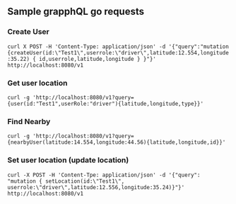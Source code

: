 ## Sample grapphQL go requests

### Create User
`curl X POST -H 'Content-Type: application/json' -d '{"query":"mutation {createUser(id:\"Test1\",userrole:\"driver\",latitude:12.554,longitude:35.22) { id,userrole,latitude,longitude } }"}'  http://localhost:8080/v1`

### Get user location
`curl -g 'http://localhost:8080/v1?query={user(id:"Test1",userRole:"driver"){latitude,longitude,type}}'`

### Find Nearby
`curl -g 'http://localhost:8080/v1?query={nearbyUser(latitude:14.554,longitude:44.56){latitude,longitude,id}}'`

### Set user location (update location)
`curl -X POST -H 'Content-Tpe: application/json' -d '{"query": "mutation { setLocation(id:\"Test1\", userrole:\"driver\",latitude:12.556,longitude:35.24)}"}'  http://localhost:8080/v1`